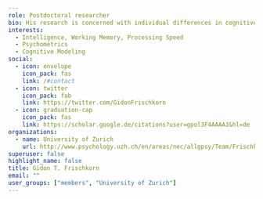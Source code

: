 ```yaml
---
role: Postdoctoral researcher
bio: His research is concerned with individual differences in cognitive abilities and the related cognitive processes such as working memory or attention.  
interests:
  - Intelligence, Working Memory, Processing Speed
  - Psychometrics
  - Cognitive Modeling
social:
  - icon: envelope
    icon_pack: fas
    link: /#contact
  - icon: twitter
    icon_pack: fab
    link: https://twitter.com/GidonFrischkorn
  - icon: graduation-cap
    icon_pack: fas
    link: https://scholar.google.de/citations?user=gpol3F4AAAAJ&hl=de
organizations:
  - name: University of Zurich
    url: http://www.psychology.uzh.ch/en/areas/nec/allgpsy/Team/Frischkorn.html
superuser: false
highlight_name: false
title: Gidon T. Frischkorn
email: ""
user_groups: ["members", "University of Zurich"]
---
```

